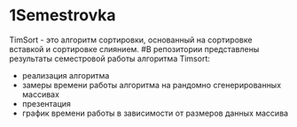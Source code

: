 # 1Semestrovka
TimSort - это алгоритм сортировки, основанный на сортировке вставкой и сортировке слиянием.
#В репозитории представлены результаты семестровой работы алгоритма Timsort:
- реализация алгоритма 
- замеры времени работы алгоритма на рандомно сгенерированных массивах
- презентация 
- график времени работы в зависимости от размеров данных массива 
